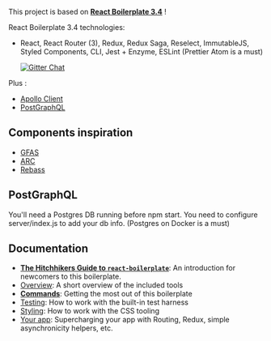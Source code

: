 This project is based on [**React Boilerplate 3.4**](https://github.com/react-boilerplate/react-boilerplate) !

React Boilerplate 3.4 technologies:
* React, React Router (3), Redux, Redux Saga, Reselect, ImmutableJS, Styled Components, CLI, Jest + Enzyme, ESLint (Prettier Atom is a must)

  <!-- Gitter -->
  <a href="https://gitter.im/mxstbr/react-boilerplate">
    <img src="https://camo.githubusercontent.com/54dc79dc7da6b76b17bc8013342da9b4266d993c/68747470733a2f2f6261646765732e6769747465722e696d2f6d78737462722f72656163742d626f696c6572706c6174652e737667" alt="Gitter Chat" />
  </a>
  
Plus :
* [Apollo Client](https://github.com/apollographql/apollo-client) 
* [PostGraphQL](https://github.com/postgraphql/postgraphql)

## Components inspiration
* [GFAS](https://github.com/jjordy/gfas-react-components) 
* [ARC](https://github.com/diegohaz/arc-fullstack)
* [Rebass](https://github.com/jxnblk/rebass)

## PostGraphQL

You'll need a Postgres DB running before npm start. You need to configure server/index.js to add your db info. (Postgres on Docker is a must)

## Documentation

- [**The Hitchhikers Guide to `react-boilerplate`**](docs/general/introduction.md): An introduction for newcomers to this boilerplate.
- [Overview](docs/general): A short overview of the included tools
- [**Commands**](docs/general/commands.md): Getting the most out of this boilerplate
- [Testing](docs/testing): How to work with the built-in test harness
- [Styling](docs/css): How to work with the CSS tooling
- [Your app](docs/js): Supercharging your app with Routing, Redux, simple
  asynchronicity helpers, etc.
